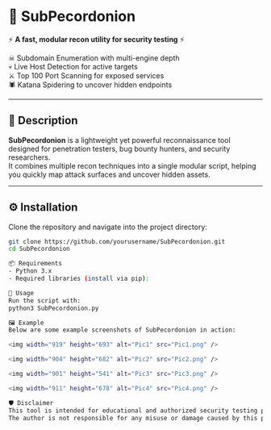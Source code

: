 # 🧅 SubPecordonion  

⚡ **A fast, modular recon utility for security testing** ⚡  

☠ Subdomain Enumeration with multi-engine depth  
💀 Live Host Detection for active targets  
⚔ Top 100 Port Scanning for exposed services  
🕷 Katana Spidering to uncover hidden endpoints  

---

## 📖 Description  

**SubPecordonion** is a lightweight yet powerful reconnaissance tool designed for penetration testers, bug bounty hunters, and security researchers.  
It combines multiple recon techniques into a single modular script, helping you quickly map attack surfaces and uncover hidden assets.  

---

## ⚙️ Installation  

Clone the repository and navigate into the project directory:  

```bash
git clone https://github.com/yourusername/SubPecordonion.git
cd SubPecordonion

📦 Requirements
- Python 3.x
- Required libraries (install via pip):

🚀 Usage
Run the script with:
python3 SubPecordonion.py

🖼 Example
Below are some example screenshots of SubPecordonion in action:

<img width="919" height="693" alt="Pic1" src="Pic1.png" />

<img width="904" height="682" alt="Pic2" src="Pic2.png" />

<img width="901" height="541" alt="Pic3" src="Pic3.png" />

<img width="911" height="678" alt="Pic4" src="Pic4.png" />

🛡 Disclaimer
This tool is intended for educational and authorized security testing purposes only.
The author is not responsible for any misuse or damage caused by this program.







